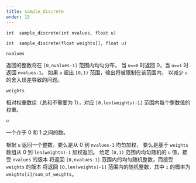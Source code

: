 ```yaml
---
title: sample_discrete
order: 15
---
```

`int  sample_discrete(int nvalues, float u)`

`int  sample_discrete(float weights[], float u)`

`nvalues`

返回的整数将在 `[0,nvalues-1]` 范围内均匀分布，
当 `u==0` 时返回 0，当 `u==1` 时返回 `nvalues-1`。
如果 `u` 超出 `[0,1)` 范围，输出将被限制在该范围内，
以减少 `u` 的舍入误差导致的问题。

`weights`

相对权重数组（总和不需要为 1），对应 `[0,len(weights)-1]` 范围内每个整数值的权重。

`u`

一个介于 0 和 1 之间的数。

根据 `u` 返回一个整数，要么是从 0 到 `nvalues-1` 均匀加权，
要么是基于 `weights` 数组从 0 到 `len(weights)-1` 加权返回。
给定 `[0,1)` 范围内均匀随机的 `u` 值，接受 `nvalues` 的版本
将返回 `[0,nvalues-1]` 范围内的均匀随机整数，而接受 `weights` 的版本
将返回 `[0,len(weights)-1]` 范围内的随机整数，其中
`i` 的概率为 `weights[i]/sum_of_weights`。